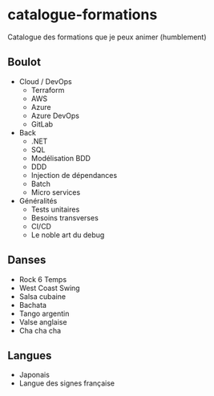 # catalogue-formations

Catalogue des formations que je peux animer (humblement)

## Boulot

- Cloud / DevOps
  - Terraform
  - AWS
  - Azure
  - Azure DevOps
  - GitLab
- Back
  - .NET
  - SQL
  - Modélisation BDD
  - DDD
  - Injection de dépendances
  - Batch
  - Micro services
- Généralités
  - Tests unitaires
  - Besoins transverses
  - CI/CD
  - Le noble art du debug

## Danses

- Rock 6 Temps
- West Coast Swing
- Salsa cubaine
- Bachata
- Tango argentin
- Valse anglaise
- Cha cha cha

## Langues

- Japonais
- Langue des signes française
